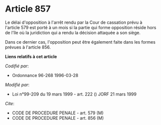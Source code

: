 # Article 857

Le délai d'opposition à l'arrêt rendu par la Cour de cassation prévu à l'article 579 est porté à un mois si la partie qui
forme opposition réside hors de l'île où la juridiction qui a rendu la décision attaquée a son siège.

Dans ce dernier cas, l'opposition peut être également faite dans les formes prévues à l'article 856.

**Liens relatifs à cet article**

_Codifié par_:

  - Ordonnance 96-268 1996-03-28

_Modifié par_:

  - Loi n°99-209 du 19 mars 1999 - art. 222 () JORF 21 mars 1999

_Cite_:

  - CODE DE PROCEDURE PENALE - art. 579 (M)
  - CODE DE PROCEDURE PENALE - art. 856 (M)
